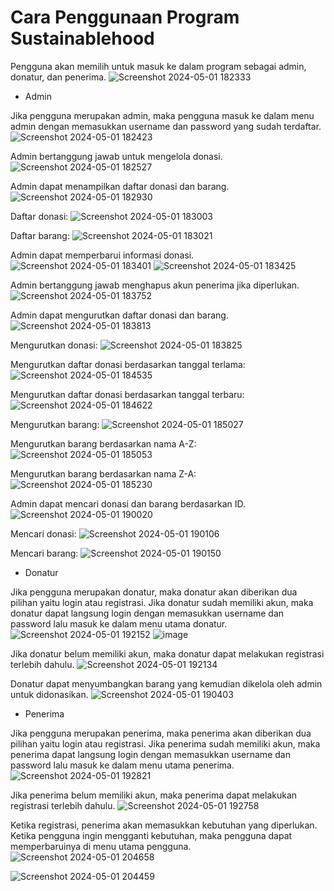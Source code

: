 # Cara Penggunaan Program Sustainablehood
Pengguna akan memilih untuk masuk ke dalam program sebagai admin, donatur, dan penerima.
![Screenshot 2024-05-01 182333](https://github.com/CAPSTONE-ASD-DBMS-KELOMPOK-12/PA-A23-KELOMPOK12/assets/143860881/d1cb90de-5e5c-4f59-94be-95d43a2c3c14)

- Admin

Jika pengguna merupakan admin, maka pengguna masuk ke dalam menu admin dengan memasukkan username dan password yang sudah terdaftar.
![Screenshot 2024-05-01 182423](https://github.com/CAPSTONE-ASD-DBMS-KELOMPOK-12/PA-A23-KELOMPOK12/assets/143860881/3bc56fae-71de-464e-a166-eba33e66f784)

Admin bertanggung jawab untuk mengelola donasi.
![Screenshot 2024-05-01 182527](https://github.com/CAPSTONE-ASD-DBMS-KELOMPOK-12/PA-A23-KELOMPOK12/assets/143860881/f1eb24c8-ceb4-413c-9328-ba8e99e4244d)

Admin dapat menampilkan daftar donasi dan barang.
![Screenshot 2024-05-01 182930](https://github.com/CAPSTONE-ASD-DBMS-KELOMPOK-12/PA-A23-KELOMPOK12/assets/143860881/d0690cd1-b44c-422a-87d1-72953e82c484)

Daftar donasi:
![Screenshot 2024-05-01 183003](https://github.com/CAPSTONE-ASD-DBMS-KELOMPOK-12/PA-A23-KELOMPOK12/assets/143860881/e3e46931-2d0d-477a-96df-fda8b04c4bae)

Daftar barang:
![Screenshot 2024-05-01 183021](https://github.com/CAPSTONE-ASD-DBMS-KELOMPOK-12/PA-A23-KELOMPOK12/assets/143860881/b2346d73-891f-45af-89af-56ea181ae30b)

Admin dapat memperbarui informasi donasi.
![Screenshot 2024-05-01 183401](https://github.com/CAPSTONE-ASD-DBMS-KELOMPOK-12/PA-A23-KELOMPOK12/assets/143860881/03b3f9f1-d6a4-4f88-aff1-33149bb96a48)
![Screenshot 2024-05-01 183425](https://github.com/CAPSTONE-ASD-DBMS-KELOMPOK-12/PA-A23-KELOMPOK12/assets/143860881/5f9cabe6-4396-4218-8d25-6535768dc4f6)

Admin bertanggung jawab menghapus akun penerima jika diperlukan.
![Screenshot 2024-05-01 183752](https://github.com/CAPSTONE-ASD-DBMS-KELOMPOK-12/PA-A23-KELOMPOK12/assets/143860881/54bffe65-3e18-4a32-b17e-c97bb1727e47)

Admin dapat mengurutkan daftar donasi dan barang.
![Screenshot 2024-05-01 183813](https://github.com/CAPSTONE-ASD-DBMS-KELOMPOK-12/PA-A23-KELOMPOK12/assets/143860881/fef97cab-e221-4012-885b-39bbc1e4002a)

Mengurutkan donasi:
![Screenshot 2024-05-01 183825](https://github.com/CAPSTONE-ASD-DBMS-KELOMPOK-12/PA-A23-KELOMPOK12/assets/143860881/cc1b4ffd-3a16-49dd-9114-8310dad5b672)

Mengurutkan daftar donasi berdasarkan tanggal terlama:
![Screenshot 2024-05-01 184535](https://github.com/CAPSTONE-ASD-DBMS-KELOMPOK-12/PA-A23-KELOMPOK12/assets/143860881/12ff9201-8d39-42cd-bb69-7b873255da58)

Mengurutkan daftar donasi berdasarkan tanggal terbaru:
![Screenshot 2024-05-01 184622](https://github.com/CAPSTONE-ASD-DBMS-KELOMPOK-12/PA-A23-KELOMPOK12/assets/143860881/e09d0808-2599-4886-9c6e-7942a06c82ce)

Mengurutkan barang:
![Screenshot 2024-05-01 185027](https://github.com/CAPSTONE-ASD-DBMS-KELOMPOK-12/PA-A23-KELOMPOK12/assets/143860881/11c15fb4-53bf-45ef-87fb-c161facd1b47)

Mengurutkan barang berdasarkan nama A-Z:
![Screenshot 2024-05-01 185053](https://github.com/CAPSTONE-ASD-DBMS-KELOMPOK-12/PA-A23-KELOMPOK12/assets/143860881/547a6e6b-cecb-46e6-b18b-611b33364082)

Mengurutkan barang berdasarkan nama Z-A:
![Screenshot 2024-05-01 185230](https://github.com/CAPSTONE-ASD-DBMS-KELOMPOK-12/PA-A23-KELOMPOK12/assets/143860881/a14275d3-903d-410a-8abc-d8b76c5c5903)

Admin dapat mencari donasi dan barang berdasarkan ID.
![Screenshot 2024-05-01 190020](https://github.com/CAPSTONE-ASD-DBMS-KELOMPOK-12/PA-A23-KELOMPOK12/assets/143860881/21eb514d-4732-40c9-ada6-4db43885fff0)

Mencari donasi:
![Screenshot 2024-05-01 190106](https://github.com/CAPSTONE-ASD-DBMS-KELOMPOK-12/PA-A23-KELOMPOK12/assets/143860881/a85cbcc1-cdb5-4221-b090-b90d6d50e16a)

Mencari barang:
![Screenshot 2024-05-01 190150](https://github.com/CAPSTONE-ASD-DBMS-KELOMPOK-12/PA-A23-KELOMPOK12/assets/143860881/43c252b5-53eb-42a1-9090-2e53316b4eab)

- Donatur

Jika pengguna merupakan donatur, maka donatur akan diberikan dua pilihan yaitu login atau registrasi. Jika donatur sudah memiliki akun, maka donatur dapat langsung login dengan memasukkan username dan password lalu masuk ke dalam menu utama donatur.
![Screenshot 2024-05-01 192152](https://github.com/CAPSTONE-ASD-DBMS-KELOMPOK-12/PA-A23-KELOMPOK12/assets/143860881/e144f383-ec84-41f1-9b39-798c0422c4cd)
![image](https://github.com/CAPSTONE-ASD-DBMS-KELOMPOK-12/PA-A23-KELOMPOK12/assets/143860881/fb5844cf-fb97-467a-ab67-079e5aafa009)

Jika donatur belum memiliki akun, maka donatur dapat melakukan registrasi terlebih dahulu.
![Screenshot 2024-05-01 192134](https://github.com/CAPSTONE-ASD-DBMS-KELOMPOK-12/PA-A23-KELOMPOK12/assets/143860881/1520e734-dc4e-4e7c-a88e-23f588d6967f)

Donatur dapat menyumbangkan barang yang kemudian dikelola oleh admin untuk didonasikan.
![Screenshot 2024-05-01 190403](https://github.com/CAPSTONE-ASD-DBMS-KELOMPOK-12/PA-A23-KELOMPOK12/assets/143860881/5c4f8d37-d99a-4074-aa18-340cf50c6bfd)

- Penerima 

Jika pengguna merupakan penerima, maka penerima akan diberikan dua pilihan yaitu login atau registrasi. Jika penerima sudah memiliki akun, maka penerima dapat langsung login dengan memasukkan username dan password lalu masuk ke dalam menu utama penerima.
![Screenshot 2024-05-01 192821](https://github.com/CAPSTONE-ASD-DBMS-KELOMPOK-12/PA-A23-KELOMPOK12/assets/143860881/27c2aad9-5cd3-4a54-8ee5-14ca0bcf91ff)

Jika penerima belum memiliki akun, maka penerima dapat melakukan registrasi terlebih dahulu.
![Screenshot 2024-05-01 192758](https://github.com/CAPSTONE-ASD-DBMS-KELOMPOK-12/PA-A23-KELOMPOK12/assets/143860881/5ab4edeb-9622-4483-a0d6-59dfed5ae8b6)

Ketika registrasi, penerima akan memasukkan kebutuhan yang diperlukan. Ketika pengguna ingin mengganti kebutuhan, maka pengguna dapat memperbaruinya di menu utama pengguna.
![Screenshot 2024-05-01 204658](https://github.com/CAPSTONE-ASD-DBMS-KELOMPOK-12/PA-A23-KELOMPOK12/assets/143860881/68abe2f4-6cba-49d4-a1fd-5abecc643ca2)

![Screenshot 2024-05-01 204459](https://github.com/CAPSTONE-ASD-DBMS-KELOMPOK-12/PA-A23-KELOMPOK12/assets/143860881/6f070898-8b5b-47a1-9e85-d071ce7406f8)











